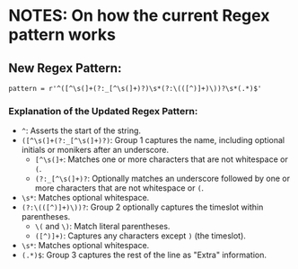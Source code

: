 # NOTES: On how the current Regex pattern works

## New Regex Pattern:
```
pattern = r'^([^\s(]+(?:_[^\s(]+)?)\s*(?:\(([^)]+)\))?\s*(.*)$'
```

### Explanation of the Updated Regex Pattern:
- `^`: Asserts the start of the string.
- `([^\s(]+(?:_[^\s(]+)?)`: Group 1 captures the name, including optional initials or monikers after an underscore.
  - `[^\s(]+`: Matches one or more characters that are not whitespace or `(`.
  - `(?:_[^\s(]+)?`: Optionally matches an underscore followed by one or more characters that are not whitespace or `(`.
- `\s*`: Matches optional whitespace.
- `(?:\(([^)]+)\))?`: Group 2 optionally captures the timeslot within parentheses.
  - `\(` and `\)`: Match literal parentheses.
  - `([^)]+)`: Captures any characters except `)` (the timeslot).
- `\s*`: Matches optional whitespace.
- `(.*)$`: Group 3 captures the rest of the line as "Extra" information.
